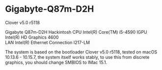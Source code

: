 # Gigabyte-Q87m-D2H

Clover v5.0 r5118

Gigabyte Q87m-D2H Hackintosh
CPU    Intel(R) Core(TM) i5-4590
IGPU   Intel(R) HD Graphics 4600  
LAN    Intel(R) Ethernet Connection I217-LM 


The system is based on the bootloader Clover v5.0 r5118, tested on macOS 10.13.6 - 10.15.7, the system itself works stably, to use this from discrete graphics, you should change SMBIOS to IMac 15.1.
